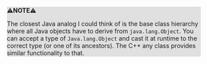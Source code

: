 <div style="margin:2em; background-color: #e0e0e0;">

<strong>⚠️NOTE️️️⚠️</strong>

The closest Java analog I could think of is the base class hierarchy where all Java objects have to derive from `java.lang.Object`. You can accept a type of `Java.lang.Object` and cast it at runtime to the correct type (or one of its ancestors). The C++ any class provides similar functionality to that.
</div>

